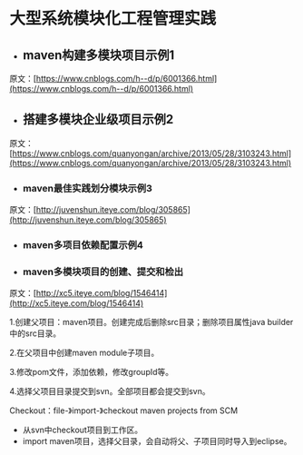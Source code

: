 # 大型系统模块化工程管理实践

* ## maven构建多模块项目示例1

原文：[https://www.cnblogs.com/h--d/p/6001366.html](https://www.cnblogs.com/h--d/p/6001366.html)

* ## 搭建多模块企业级项目示例2

原文：[https://www.cnblogs.com/quanyongan/archive/2013/05/28/3103243.html](https://www.cnblogs.com/quanyongan/archive/2013/05/28/3103243.html)

* ### maven最佳实践划分模块示例3

原文：[http://juvenshun.iteye.com/blog/305865](http://juvenshun.iteye.com/blog/305865) 

* ### maven多项目依赖配置示例4

* ### maven多模块项目的创建、提交和检出

原文：[http://xc5.iteye.com/blog/1546414](http://xc5.iteye.com/blog/1546414)

1.创建父项目：maven项目。创建完成后删除src目录；删除项目属性java builder中的src目录。

2.在父项目中创建maven module子项目。

3.修改pom文件，添加依赖，修改groupId等。

4.选择父项目目录提交到svn。全部项目都会提交到svn。

Checkout：file-》import-》checkout maven projects from SCM

* 从svn中checkout项目到工作区。
* import maven项目，选择父目录，会自动将父、子项目同时导入到eclipse。



